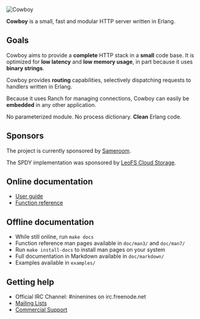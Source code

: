 ![Cowboy](https://s3.amazonaws.com/dikaio/cowboy.svg)

**Cowboy** is a small, fast and modular HTTP server written in Erlang.

Goals
-----

Cowboy aims to provide a **complete** HTTP stack in a **small** code base.
It is optimized for **low latency** and **low memory usage**, in part
because it uses **binary strings**.

Cowboy provides **routing** capabilities, selectively dispatching requests
to handlers written in Erlang.

Because it uses Ranch for managing connections, Cowboy can easily be
**embedded** in any other application.

No parameterized module. No process dictionary. **Clean** Erlang code.

Sponsors
--------

The project is currently sponsored by
[Sameroom](https://sameroom.io).

The SPDY implementation was sponsored by
[LeoFS Cloud Storage](http://leo-project.net/leofs/).

Online documentation
--------------------

 *  [User guide](http://ninenines.eu/docs/en/cowboy/HEAD/guide)
 *  [Function reference](http://ninenines.eu/docs/en/cowboy/HEAD/manual)

Offline documentation
---------------------

 *  While still online, run `make docs`
 *  Function reference man pages available in `doc/man3/` and `doc/man7/`
 *  Run `make install-docs` to install man pages on your system
 *  Full documentation in Markdown available in `doc/markdown/`
 *  Examples available in `examples/`

Getting help
------------

 *  Official IRC Channel: #ninenines on irc.freenode.net
 *  [Mailing Lists](http://lists.ninenines.eu)
 *  [Commercial Support](http://ninenines.eu/support)
